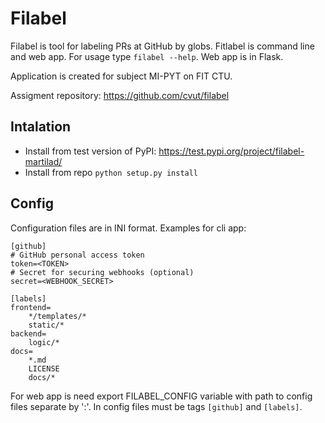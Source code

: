 # Filabel

Filabel is tool for labeling PRs at GitHub by globs. Fitlabel is command line and web app. For usage type `filabel --help`. Web app is in Flask.

Application is created for subject MI-PYT on FIT CTU.

Assigment repository: https://github.com/cvut/filabel


## Intalation
* Install from test version of PyPI: https://test.pypi.org/project/filabel-martilad/
* Install from repo `python setup.py install`

## Config 
Configuration files are in INI format. 
Examples for cli app: 
```Auth
[github]
# GitHub personal access token
token=<TOKEN>
# Secret for securing webhooks (optional)
secret=<WEBHOOK_SECRET>
```
```Labels
[labels]
frontend=
    */templates/*
    static/*
backend=
    logic/*
docs=
    *.md
    LICENSE
    docs/*
```
For web app is need export FILABEL_CONFIG variable with path to config files separate by ':'. In config files must be tags `[github]` and `[labels]`.